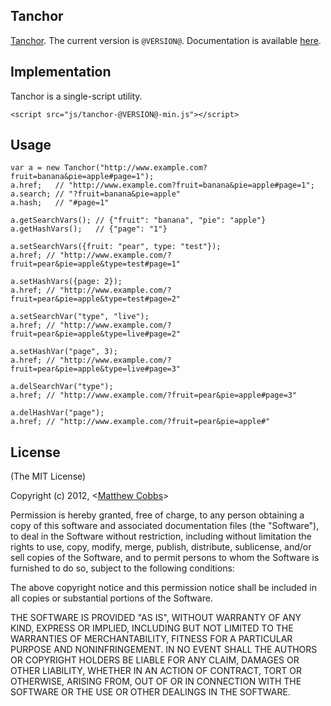 ## Tanchor

[Tanchor](http://draeton.github.com/tanchor/).
The current version is `@VERSION@`. Documentation is available
[here](http://draeton.github.com/tanchor/tanchor/docs/tanchor.html).


## Implementation

Tanchor is a single-script utility.

    <script src="js/tanchor-@VERSION@-min.js"></script>


## Usage

    var a = new Tanchor("http://www.example.com?fruit=banana&pie=apple#page=1");
    a.href;   // "http://www.example.com?fruit=banana&pie=apple#page=1";
    a.search; // "?fruit=banana&pie=apple"
    a.hash;   // "#page=1"

    a.getSearchVars(); // {"fruit": "banana", "pie": "apple"}
    a.getHashVars();   // {"page": "1"}

    a.setSearchVars({fruit: "pear", type: "test"});
    a.href; // "http://www.example.com/?fruit=pear&pie=apple&type=test#page=1"

    a.setHashVars({page: 2});
    a.href; // "http://www.example.com/?fruit=pear&pie=apple&type=test#page=2"

    a.setSearchVar("type", "live");
    a.href; // "http://www.example.com/?fruit=pear&pie=apple&type=live#page=2"

    a.setHashVar("page", 3);
    a.href; // "http://www.example.com/?fruit=pear&pie=apple&type=live#page=3"

    a.delSearchVar("type");
    a.href; // "http://www.example.com/?fruit=pear&pie=apple#page=3"

    a.delHashVar("page");
    a.href; // "http://www.example.com/?fruit=pear&pie=apple#"


## License

(The MIT License)

Copyright (c) 2012, <[Matthew Cobbs](mailto:draeton@gmail.com)>

Permission is hereby granted, free of charge, to any person obtaining
a copy of this software and associated documentation files (the
"Software"), to deal in the Software without restriction, including
without limitation the rights to use, copy, modify, merge, publish,
distribute, sublicense, and/or sell copies of the Software, and to
permit persons to whom the Software is furnished to do so, subject to
the following conditions:

The above copyright notice and this permission notice shall be included
in all copies or substantial portions of the Software.

THE SOFTWARE IS PROVIDED "AS IS", WITHOUT WARRANTY OF ANY KIND, EXPRESS
OR IMPLIED, INCLUDING BUT NOT LIMITED TO THE WARRANTIES OF
MERCHANTABILITY, FITNESS FOR A PARTICULAR PURPOSE AND NONINFRINGEMENT.
IN NO EVENT SHALL THE AUTHORS OR COPYRIGHT HOLDERS BE LIABLE FOR ANY
CLAIM, DAMAGES OR OTHER LIABILITY, WHETHER IN AN ACTION OF CONTRACT,
TORT OR OTHERWISE, ARISING FROM, OUT OF OR IN CONNECTION WITH THE
SOFTWARE OR THE USE OR OTHER DEALINGS IN THE SOFTWARE.
